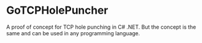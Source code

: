 # GoTCPHolePuncher
A proof of concept for TCP hole punching in C# .NET. But the concept is the same and can be used in any programming language. 

